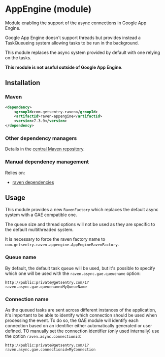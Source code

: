 # AppEngine (module)
Module enabling the support of the async connections in Google App Engine.

Google App Engine doesn't support threads but provides instead a TaskQueueing system allowing tasks to be run in the
background.

This module replaces the async system provided by default with one relying on the tasks.

__This module is not useful outside of Google App Engine.__

## Installation

### Maven
```xml
<dependency>
    <groupId>com.getsentry.raven</groupId>
    <artifactId>raven-appengine</artifactId>
    <version>7.3.0</version>
</dependency>
```

### Other dependency managers
Details in the [central Maven repository](https://search.maven.org/#artifactdetails%7Ccom.getsentry.raven%7Craven-appengine%7C7.3.0%7Cjar).

### Manual dependency management
Relies on:

 - [raven dependencies](../raven)

## Usage

This module provides a new `RavenFactory` which replaces the default async system with a GAE compatible one.

The queue size and thread options will not be used as they are specific to the default multithreaded system.

It is necessary to force the raven factory name to `com.getsentry.raven.appengine.AppEngineRavenFactory`.

### Queue name

By default, the default task queue will be used, but it's possible to specify which one will be used with the
`raven.async.gae.queuename` option:

    http://public:private@getsentry.com/1?raven.async.gae.queuename=MyQueueName

### Connection name

As the queued tasks are sent across different instances of the application, it's important to be able to identify which
connection should be used when processing the event.
To do so, the GAE module will identify each connection based on an identifier either automatically generated or user defined.
TO manually set the connection identifier (only used internally) use the option `raven.async.connectionid`:

    http://public:private@getsentry.com/1?raven.async.gae.connectionid=MyConnection
